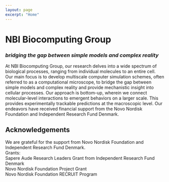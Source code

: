 ```yaml
---
layout: page
excerpt: "Home"
---
```


# NBI Biocomputing Group
### *bridging the gap between simple models and complex reality*

At NBI Biocomputing Group, our research delves into a wide spectrum of biological processes, ranging from individual molecules to an entire cell. Our main focus is to develop multiscale computer simulation schemes, often referred to as a computational microscope, to bridge the gap between simple models and complex reality and provide mechanistic insight into cellular processes. Our approach is bottom-up, wherein we connect molecular-level interactions to emergent behaviors on a larger scale. This provides experimentally trackable predictions at the macroscopic level. Our endeavors have received financial support from the Novo Nordisk Foundation and Independent Research Fund Denmark.


## Acknowledgements

We are grateful for the support from Novo Nordisk Foundation and Independent Research Fund Denmark.<br /> 
Grants:<br />
Sapere Aude Research Leaders Grant from Independent Research Fund Denmark<br />
Novo Nordisk Foundation Project Grant<br />
Novo Nordisk Foundation RECRUIT Program<br />

